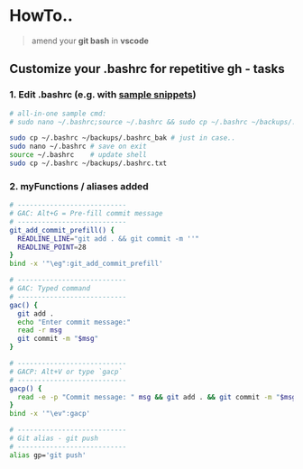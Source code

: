 # HowTo..

> amend your **git bash** in **vscode**

## Customize your .bashrc for repetitive gh - tasks

### 1. Edit .bashrc (e.g. with [sample snippets](#2-myfunctions--aliases-added))

```bash
# all-in-one sample cmd:
# sudo nano ~/.bashrc;source ~/.bashrc && sudo cp ~/.bashrc ~/backups/.bashrc_bak ; sudo cp ~/.bashrc ~/backups/.bashrc.txt

sudo cp ~/.bashrc ~/backups/.bashrc_bak # just in case..
sudo nano ~/.bashrc # save on exit
source ~/.bashrc    # update shell
sudo cp ~/.bashrc ~/backups/.bashrc.txt
```

### 2. myFunctions / aliases added

```bash
# ---------------------------
# GAC: Alt+G = Pre-fill commit message
# ---------------------------
git_add_commit_prefill() {
  READLINE_LINE="git add . && git commit -m ''"
  READLINE_POINT=28
}
bind -x '"\eg":git_add_commit_prefill'

# ---------------------------
# GAC: Typed command
# ---------------------------
gac() {
  git add .
  echo "Enter commit message:"
  read -r msg
  git commit -m "$msg"
}

# ---------------------------
# GACP: Alt+V or type `gacp`
# ---------------------------
gacp() {
  read -e -p "Commit message: " msg && git add . && git commit -m "$msg" && git push
}
bind -x '"\ev":gacp'

# ---------------------------
# Git alias - git push
# ---------------------------
alias gp='git push'
```
